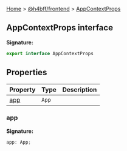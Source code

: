 [Home](/) &gt; [@h4bff/frontend](../frontend.md) &gt; [AppContextProps](AppContextProps.md)

## AppContextProps interface

<b>Signature:</b>

```typescript
export interface AppContextProps 
```

## Properties

|  Property | Type | Description |
|  --- | --- | --- |
|  [app](AppContextProps.md#app) | <code>App</code> |  |

### app

<b>Signature:</b>

```typescript
app: App;
```
